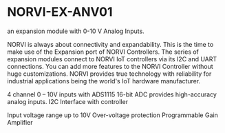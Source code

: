 # NORVI-EX-ANV01
an expansion module with 0-10 V Analog Inputs.

NORVI is always about connectivity and expandability. This is the time to make use of the Expansion port of NORVI Controllers. 
The series of expansion modules connect to NORVI IoT controllers via its I2C and UART connections. 
You can add more features to the NORVI Controller without huge customizations. 
NORVI provides true technology with reliability for industrial applications being the world's IoT hardware manufacturer.

4 channel 0 – 10V inputs with ADS1115 16-bit ADC provides high-accuracy analog inputs.
I2C  Interface with controller 

Input voltage range up to 10V
Over-voltage protection
Programmable Gain Amplifier 
